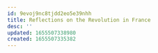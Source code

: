 ```yaml
---
id: 9evoj9nc8tjdd2eo5e39nhh
title: Reflections on the Revolution in France
desc: ''
updated: 1655507338980
created: 1655507335382
---
```


